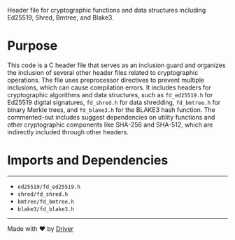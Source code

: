 <!--------------------------------------------------------------------------------->
<!-- IMPORTANT: This file is auto-generated by Driver (https://driver.ai). -------->
<!-- Manual edits may be overwritten on future commits. --------------------------->
<!--------------------------------------------------------------------------------->

Header file for cryptographic functions and data structures including Ed25519, Shred, Bmtree, and Blake3.

# Purpose
This code is a C header file that serves as an inclusion guard and organizes the inclusion of several other header files related to cryptographic operations. The file uses preprocessor directives to prevent multiple inclusions, which can cause compilation errors. It includes headers for cryptographic algorithms and data structures, such as `fd_ed25519.h` for Ed25519 digital signatures, `fd_shred.h` for data shredding, `fd_bmtree.h` for binary Merkle trees, and `fd_blake3.h` for the BLAKE3 hash function. The commented-out includes suggest dependencies on utility functions and other cryptographic components like SHA-256 and SHA-512, which are indirectly included through other headers.
# Imports and Dependencies

---
- `ed25519/fd_ed25519.h`
- `shred/fd_shred.h`
- `bmtree/fd_bmtree.h`
- `blake3/fd_blake3.h`



---
Made with ❤️ by [Driver](https://www.driver.ai/)